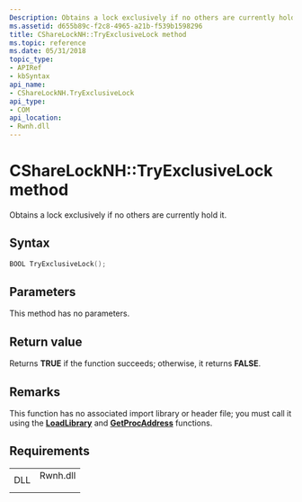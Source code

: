 ```yaml
---
Description: Obtains a lock exclusively if no others are currently hold it.
ms.assetid: d655b89c-f2c8-4965-a21b-f539b1598296
title: CShareLockNH::TryExclusiveLock method
ms.topic: reference
ms.date: 05/31/2018
topic_type: 
- APIRef
- kbSyntax
api_name: 
- CShareLockNH.TryExclusiveLock
api_type: 
- COM
api_location: 
- Rwnh.dll
---
```


# CShareLockNH::TryExclusiveLock method

Obtains a lock exclusively if no others are currently hold it.

## Syntax


```C++
BOOL TryExclusiveLock();
```



## Parameters

This method has no parameters.

## Return value

Returns **TRUE** if the function succeeds; otherwise, it returns **FALSE**.

## Remarks

This function has no associated import library or header file; you must call it using the [**LoadLibrary**](https://msdn.microsoft.com/library/ms684175(v=VS.85).aspx) and [**GetProcAddress**](https://msdn.microsoft.com/library/ms683212(v=VS.85).aspx) functions.

## Requirements



|                |                                                                                     |
|----------------|-------------------------------------------------------------------------------------|
| DLL<br/> | <dl> <dt>Rwnh.dll</dt> </dl> |



 

 




